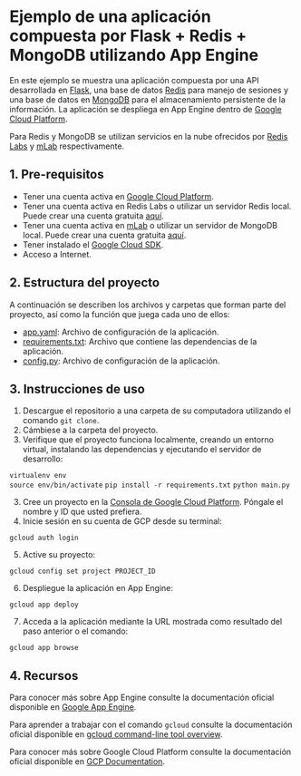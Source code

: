 # Ejemplo de una aplicación compuesta por Flask + Redis + MongoDB utilizando App Engine

En este ejemplo se muestra una aplicación compuesta por una API desarrollada en [Flask](http://flask.pocoo.org/), una base de datos [Redis](https://redis.io/) para manejo de sesiones y una base de datos en [MongoDB](https://www.mongodb.com/) para el almacenamiento persistente de la información. La aplicación se despliega en App Engine dentro de [Google Cloud Platform](https://cloud.google.com/). 

Para Redis y MongoDB se utilizan servicios en la nube ofrecidos por [Redis Labs](https://redislabs.com/) y [mLab](https://mlab.com/) respectivamente.

## 1. Pre-requisitos

* Tener una cuenta activa en [Google Cloud Platform](https://cloud.google.com/).
* Tener una cuenta activa en Redis Labs o utilizar un servidor Redis local. Puede crear una cuenta gratuita [aquí](https://app.redislabs.com/#/sign-up/cloud).
* Tener una cuenta activa en [mLab](https://mlab.com/) o utilizar un servidor de MongoDB local. Puede crear una cuenta gratuita [aquí](https://mlab.com/signup/).
* Tener instalado el [Google Cloud SDK](https://cloud.google.com/sdk/).
* Acceso a Internet.


## 2. Estructura del proyecto

A continuación se describen los archivos y carpetas que forman parte del proyecto, así como la función que juega cada uno de ellos:

- [app.yaml](app.yaml): Archivo de configuración de la aplicación.
- [requirements.txt](requirements.txt): Archivo que contiene las dependencias de la aplicación.
- [config.py](config.py): Archivo de configuración de la aplicación.


## 3. Instrucciones de uso

1. Descargue el repositorio a una carpeta de su computadora utilizando el comando `git clone`.
2. Cámbiese a la carpeta del proyecto.
3. Verifique que el proyecto funciona localmente, creando un entorno virtual, instalando las dependencias y ejecutando el servidor de desarrollo:

`virtualenv env`                                                       
`source env/bin/activate`
`pip install -r requirements.txt`
`python main.py`

3. Cree un proyecto en la [Consola de Google Cloud Platform](https://console.cloud.google.com). Póngale el nombre y ID que usted prefiera.
4. Inicie sesión en su cuenta de GCP desde su terminal:

`gcloud auth login`

5. Active su proyecto:

`gcloud config set project PROJECT_ID`

6. Despliegue la aplicación en App Engine:

`gcloud app deploy`

7. Acceda a la aplicación mediante la URL mostrada como resultado del paso anterior o el comando:

`gcloud app browse`


## 4. Recursos

Para conocer más sobre App Engine consulte la documentación oficial disponible en  [Google App Engine](https://cloud.google.com/appengine/).

Para aprender a trabajar con el comando `gcloud` consulte la documentación oficial disponible en [gcloud command-line tool overview](
https://cloud.google.com/sdk/gcloud/).

Para conocer más sobre Google Cloud Platform consulte la documentación oficial disponible en  [GCP Documentation](https://cloud.google.com/docs/).
